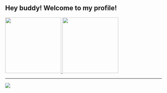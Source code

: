 ## Hey buddy! Welcome to my profile!
<div>
  <a href="https://github.com/jurgenjacobsen">
    <img height="180em" src="https://github-readme-stats.vercel.app/api?username=jurgenjacobsen&show_icons=true&theme=dark&include_all_commits=true&count_private=true&hide_border=true"/>
    <img height="180em" src="https://github-readme-stats.vercel.app/api/top-langs/?username=jurgenjacobsen&layout=compact&langs_count=6&theme=dark&hide_border=true"/>
  </a>
</div>

---
<img src="https://wakatime.com/badge/user/010adc07-6382-419f-87bc-0b3f507ee495.svg?style=flat-square"/>
